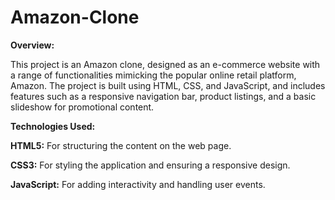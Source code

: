 # Amazon-Clone
**Overview:**

This project is an Amazon clone, designed as an e-commerce website with a range of functionalities mimicking the popular online retail platform, Amazon. The project is built using HTML, CSS, and JavaScript, and includes features such as a responsive navigation bar, product listings, and a basic slideshow for promotional content.

**Technologies Used:**

**HTML5:** For structuring the content on the web page.

**CSS3:** For styling the application and ensuring a responsive design.

**JavaScript:** For adding interactivity and handling user events.

